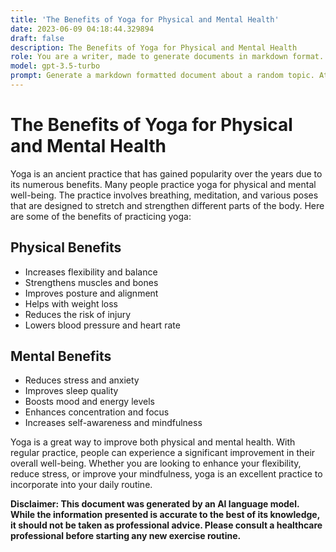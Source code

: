 ```yaml
---
title: 'The Benefits of Yoga for Physical and Mental Health'
date: 2023-06-09 04:18:44.329894
draft: false
description: The Benefits of Yoga for Physical and Mental Health
role: You are a writer, made to generate documents in markdown format. It is very important that all of the documents you generate are in valid markdown format.
model: gpt-3.5-turbo
prompt: Generate a markdown formatted document about a random topic. At the bottom, include a disclaimer explaining that the document was generated by you. The first line of the document should be the title. Make sure that the entire document is in proper markdown format, using a mix of various tags to make the document visually appealing.
---
```


# The Benefits of Yoga for Physical and Mental Health

Yoga is an ancient practice that has gained popularity over the years due to its numerous benefits. Many people practice yoga for physical and mental well-being. The practice involves breathing, meditation, and various poses that are designed to stretch and strengthen different parts of the body. Here are some of the benefits of practicing yoga:

## Physical Benefits

- Increases flexibility and balance
- Strengthens muscles and bones
- Improves posture and alignment
- Helps with weight loss
- Reduces the risk of injury
- Lowers blood pressure and heart rate

## Mental Benefits

- Reduces stress and anxiety
- Improves sleep quality
- Boosts mood and energy levels
- Enhances concentration and focus
- Increases self-awareness and mindfulness

Yoga is a great way to improve both physical and mental health. With regular practice, people can experience a significant improvement in their overall well-being. Whether you are looking to enhance your flexibility, reduce stress, or improve your mindfulness, yoga is an excellent practice to incorporate into your daily routine.

**Disclaimer: This document was generated by an AI language model. While the information presented is accurate to the best of its knowledge, it should not be taken as professional advice. Please consult a healthcare professional before starting any new exercise routine.**